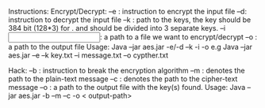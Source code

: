 Instructions:
  Encrypt/Decrypt:
    –e : instruction to encrypt the input file
    –d: instruction to decrypt the input file
    –k <path>: path to the keys, the key should be 384 bit (128*3) for . and should be divided into 3 separate keys.
    –i <input file path>: a path to a file we want to encrypt/decrypt
    –o <output file path>: a path to the output file
    Usage: Java –jar aes.jar -e/-d –k <path-to-key-file > -i <path-to-input-file> -o <path-to-output-file>
        e.g  Java –jar aes.jar –e –k key.txt –i message.txt –o cypther.txt

  Hack:
    –b : instruction to break the encryption algorithm
    –m <path>: denotes the path to the plain-text message
    –c <path>: denotes the path to the cipher-text message
    –o <path>: a path to the output file with the key(s) found.
    Usage: Java –jar aes.jar -b –m <path-to-message> –c <path-to-cipher> -o < output-path>
